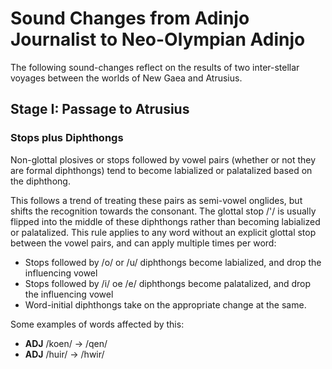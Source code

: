 # Sound Changes from Adinjo Journalist to Neo-Olympian Adinjo

The following sound-changes reflect on the results of two inter-stellar voyages between the worlds of New Gaea and Atrusius.

## Stage I: Passage to Atrusius

### Stops plus Diphthongs

Non-glottal plosives or stops followed by vowel pairs (whether or not they are formal diphthongs) tend to become labialized or palatalized based on the diphthong.

This follows a trend of treating these pairs as semi-vowel onglides, but shifts the recognition towards the consonant. The glottal stop /'/ is usually flipped into the middle of these diphthongs rather than becoming labialized or palatalized. This rule applies to any word without an explicit glottal stop between the vowel pairs, and can apply multiple times per word:

+ Stops followed by /o/ or /u/ diphthongs become labialized, and drop the influencing vowel
+ Stops followed by /i/ oe /e/ diphthongs become palatalized, and drop the influencing vowel
+ Word-initial diphthongs take on the appropriate change at the same.

Some examples of words affected by this:

+ **ADJ** /koen/ -> /qen/
+ **ADJ** /huir/ -> /hwir/
